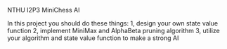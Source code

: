 NTHU I2P3   MiniChess AI

In this project you should do these things:
1, design your own state value function
2, implement MiniMax and AlphaBeta pruning algorithm
3, utilize your algorithm and state value function to make a strong AI
